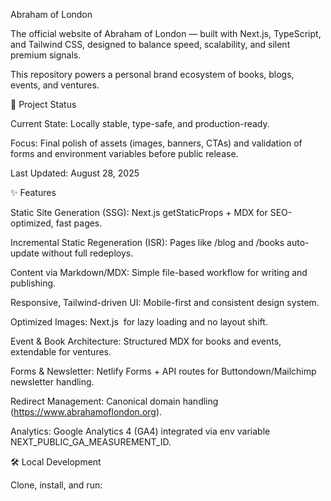 Abraham of London

The official website of Abraham of London — built with Next.js, TypeScript, and Tailwind CSS, designed to balance speed, scalability, and silent premium signals.

This repository powers a personal brand ecosystem of books, blogs, events, and ventures.

🚀 Project Status

Current State: Locally stable, type-safe, and production-ready.

Focus: Final polish of assets (images, banners, CTAs) and validation of forms and environment variables before public release.

Last Updated: August 28, 2025

✨ Features

Static Site Generation (SSG): Next.js getStaticProps + MDX for SEO-optimized, fast pages.

Incremental Static Regeneration (ISR): Pages like /blog and /books auto-update without full redeploys.

Content via Markdown/MDX: Simple file-based workflow for writing and publishing.

Responsive, Tailwind-driven UI: Mobile-first and consistent design system.

Optimized Images: Next.js <Image /> for lazy loading and no layout shift.

Event & Book Architecture: Structured MDX for books and events, extendable for ventures.

Forms & Newsletter: Netlify Forms + API routes for Buttondown/Mailchimp newsletter handling.

Redirect Management: Canonical domain handling (https://www.abrahamoflondon.org).

Analytics: Google Analytics 4 (GA4) integrated via env variable NEXT_PUBLIC_GA_MEASUREMENT_ID.

🛠 Local Development

Clone, install, and run:
